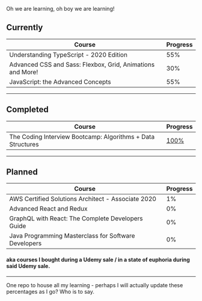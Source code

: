 Oh we are learning, oh boy we are learning!

## Currently
| Course | Progress |
| ------ | -------- |
| Understanding TypeScript - 2020 Edition | 55% |
| Advanced CSS and Sass: Flexbox, Grid, Animations and More! | 30% |
| JavaScript: the Advanced Concepts | 55% |
---
## Completed
| Course | Progress |
| ------ | -------- |
| The Coding Interview Bootcamp: Algorithms + Data Structures | [100%](https://udemy-certificate.s3.amazonaws.com/image/UC-1d4ac6a1-9075-4ab6-843e-a1addbed51a8.jpg?v=1597066218000) |
---
## Planned
| Course | Progress |
| ------ | -------- |
| AWS Certified Solutions Architect - Associate 2020 | 1% |
| Advanced React and Redux | 0% |
| GraphQL with React: The Complete Developers Guide | 0% |
| Java Programming Masterclass for Software Developers | 0% |

#### aka courses I bought during a Udemy sale / in a state of euphoria during said Udemy sale.
---

One repo to house all my learning - perhaps I will actually update these percentages as I go? Who is to say.